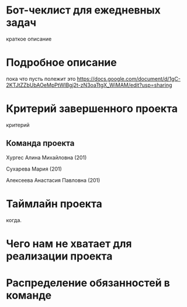 # Бот-чеклист для ежедневных задач
краткое описание
# Подробное описание
пока что пусть полежит это https://docs.google.com/document/d/1gC-2KTJtZZbUbAOeMpPtWIBgj2t-zN3oaTtgX_WiMAM/edit?usp=sharing
# Критерий завершенного проекта
критерий
## Команда проекта
Хургес Алина Михайловна (201)  

Сухарева Мария (201)  

Алексеева Анастасия Павловна (201)
# Таймлайн проекта
когда.
# Чего нам не хватает для реализации проекта
# Распределение обязанностей в команде
